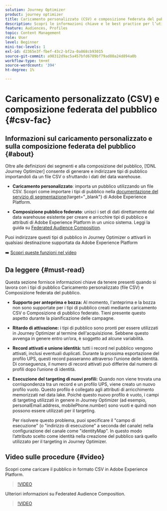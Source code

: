 ```yaml
---
solution: Journey Optimizer
product: journey optimizer
title: Caricamento personalizzato (CSV) e composizione federata del pubblico
description: Scopri le informazioni chiave e le best practice per l’utilizzo del caricamento personalizzato (CSV) e dei tipi di pubblico con Composizione del pubblico federata.
feature: Audiences, Profiles
topic: Content Management
role: User
level: Beginner
mini-toc-levels: 1
exl-id: d2365e3f-fbef-43c2-bf2a-0a868cb93015
source-git-commit: a98312d9ac5a457bfd6789bf79ad80a24d894a0b
workflow-type: tm+mt
source-wordcount: '394'
ht-degree: 1%

---
```


# Caricamento personalizzato (CSV) e composizione federata del pubblico {#csv-fac}

## Informazioni sul caricamento personalizzato e sulla composizione federata del pubblico {#about}

Oltre alle definizioni dei segmenti e alla composizione del pubblico, [!DNL Journey Optimizer] consente di generare e indirizzare tipi di pubblico importandoli da un file CSV o sfruttando i dati del data warehouse.

* **Caricamento personalizzato**: importa un pubblico utilizzando un file CSV. Scopri come importare i tipi di pubblico nella [documentazione del servizio di segmentazione](https://experienceleague.adobe.com/en/docs/experience-platform/segmentation/ui/audience-portal#import-audience){target="_blank"} di Adobe Experience Platform.

* **Composizione pubblico federato**: unisci i set di dati direttamente dal data warehouse esistente per creare e arricchire tipi di pubblico e attributi di Adobe Experience Platform in un unico sistema. Leggi la guida su [Federated Audience Composition](https://experienceleague.adobe.com/it/docs/federated-audience-composition/using/home).

Puoi indirizzare questi tipi di pubblico in Journey Optimizer o attivarli in qualsiasi destinazione supportata da Adobe Experience Platform

➡️ [Scopri queste funzioni nel video](#video)

## Da leggere {#must-read}

Questa sezione fornisce informazioni chiave da tenere presenti quando si lavora con i tipi di pubblico Caricamento personalizzato (file CSV) e Composizione federata del pubblico.

* **Supporto per anteprima e bozza:** Al momento, l&#39;anteprima e la bozza non sono supportate per i tipi di pubblico creati mediante caricamento CSV o Composizione di pubblico federato. Tieni presente questo aspetto durante la pianificazione delle campagne.

* **Ritardo di attivazione:** i tipi di pubblico sono pronti per essere utilizzati in Journey Optimizer al termine dell&#39;acquisizione. Sebbene questo avvenga in genere entro un’ora, è soggetto ad alcune variabilità.

* **Record attivati e unione identità:** tutti i record nel pubblico vengono attivati, inclusi eventuali duplicati. Durante la prossima esportazione del profilo UPS, questi record passeranno attraverso l’unione delle identità. Di conseguenza, il numero di record attivati può differire dal numero di profili dopo l’unione di identità.

* **Esecuzione del targeting di nuovi profili:** Quando non viene trovata una corrispondenza tra un record e un profilo UPS, viene creato un nuovo profilo vuoto. Questo profilo è collegato agli attributi di arricchimento memorizzati nel data lake. Poiché questo nuovo profilo è vuoto, i campi di targeting utilizzati in genere in Journey Optimizer (ad esempio, personalEmail.address, mobilePhone.number) sono vuoti e quindi non possono essere utilizzati per il targeting.

  Per risolvere questo problema, puoi specificare il &quot;campo di esecuzione&quot; (o &quot;indirizzo di esecuzione&quot; a seconda del canale) nella configurazione del canale come &quot;identityMap&quot;. In questo modo l’attributo scelto come identità nella creazione del pubblico sarà quello utilizzato per il targeting in Journey Optimizer.

## Video sulle procedure {#video}

Scopri come caricare il pubblico in formato CSV in Adobe Experience Platform.

>[!VIDEO](https://video.tv.adobe.com/v/3421714?quality=12)

Ulteriori informazioni su Federated Audience Composition.

>[!VIDEO](https://video.tv.adobe.com/v/3432261?quality=12)
